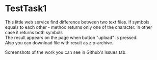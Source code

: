 # TestTask1

This little web service find difference between two text files. If symbols equals to each other - method returns only one of the character. In other case it returns both symbols<br>
The result appears on the page when button "upload" is pressed.<br>
Also you can download file with result as zip-archive.<br>

Screenshots of the work you can see in Github's Issues tab.
